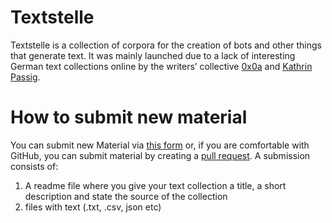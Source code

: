 # Textstelle

Textstelle is a collection of corpora for the creation of bots and other things that generate text. It was mainly launched due to a lack of interesting German text collections online by the writers’ collective [0x0a](http://0x0a.li/de/) and [Kathrin Passig](http://kathrin.passig.de/). 

# How to submit new material

You can submit new Material via [this form](https://www.dropbox.com/request/aiA3o71oUgY5HMT9CLyd) or, if you are comfortable with GitHub, you can submit material by creating a [pull request](https://help.github.com/articles/about-pull-requests/).
A submission consists of:
1. A readme file where you give your text collection a title, a short description and state the source of the collection
2. files with text (.txt, .csv, json etc)